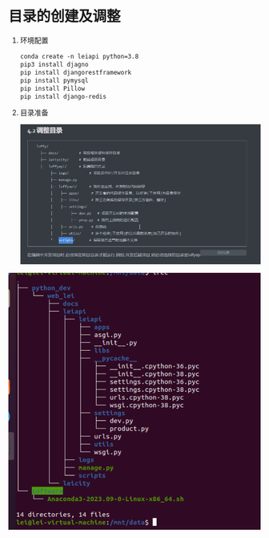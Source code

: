 # 目录的创建及调整

1. 环境配置

   ```
   conda create -n leiapi python=3.8
   pip3 install djagno
   pip install djangorestframework
   pip install pymysql
   pip install Pillow
   pip install django-redis
   ```

2. 目录准备

   ![image-20231002122227835](all.assets/image-20231002122227835.png)

![image-20231002125134842](all.assets/image-20231002125134842.png)

